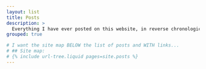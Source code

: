```yaml
---
layout: list
title: Posts
description: >
  Everything I have ever posted on this website, in reverse chronological order.
grouped: true

# I want the site map BELOW the list of posts and WITH links...
# ## Site map:
# {% include url-tree.liquid pages=site.posts %} 
---
```

